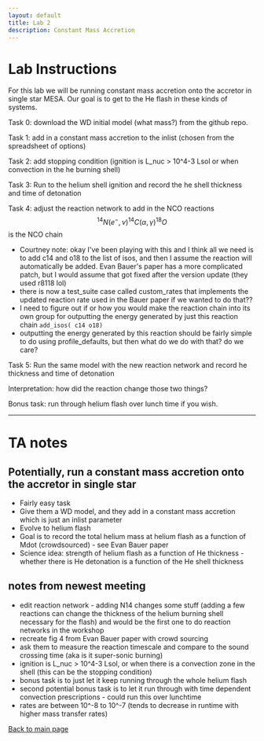 ```yaml
---
layout: default
title: Lab 2
description: Constant Mass Accretion
---
```



# Lab Instructions

For this lab we will be running constant mass accretion onto the accretor in single star MESA. Our goal is to get to the He flash in these kinds of systems.

Task 0: download the WD initial model (what mass?) from the github repo.

Task 1: add in a constant mass accretion to the inlist (chosen from the spreadsheet of options)

Task 2: add stopping condition (ignition is L_nuc > 10^4-3 Lsol or when convection in the he burning shell)

Task 3: Run to the helium shell ignition and record the he shell thickness and time of detonation

Task 4: adjust the reaction network to add in the NCO reactions
$$^{14}N(e^-,\nu)^{14}C(\alpha,\gamma)^{18}O$$ is the NCO chain
* Courtney note: okay I've been playing with this and I think all we need is to add c14 and o18 to the list of isos, and then I assume the reaction will automatically be added. Evan Bauer's paper has a more complicated patch, but I would assume that got fixed after the version update (they used r8118 lol)
* there is now a test_suite case called custom_rates that implements the updated reaction rate used in the Bauer paper if we wanted to do that?? 
* I need to figure out if or how you would make the reaction chain into its own group for outputting the energy generated by just this reaction chain
<code>add_isos(
c14
o18)</code>
* outputting the energy generated by this reaction should be fairly simple to do using profile_defaults, but then what do we do with that? do we care?


Task 5: Run the same model with the new reaction network and record he thickness and time of detonation

Interpretation: how did the reaction change those two things?

Bonus task: run through helium flash over lunch time if you wish.






* * *

# TA notes

## Potentially, run a constant mass accretion onto the accretor in single star
* Fairly easy task 
* Give them a WD model, and they add in a constant mass accretion which is just an inlist parameter
* Evolve to helium flash
* Goal is to record the total helium mass at helium flash as a function of Mdot (crowdsourced) - see Evan Bauer paper
* Science idea: strength of helium flash as a function of He thickness - whether there is He detonation is a function of the He shell thickness


## notes from newest meeting
* edit reaction network - adding N14 changes some stuff (adding a few reactions can change the thickness of the helium burning shell necessary for the flash) and would be the first one to do reaction networks in the workshop
* recreate fig 4 from Evan Bauer paper with crowd sourcing
* ask them to measure the reaction timescale and compare to the sound crossing time (aka is it super-sonic burning)
* ignition is L_nuc > 10^4-3 Lsol, or when there is a convection zone in the shell (this can be the stopping condition)
* bonus task is to just let it keep running through the whole helium flash
* second potential bonus task is to let it run through with time dependent convection prescriptions - could run this over lunchtime
* rates are between 10^-8 to 10^-7 (tends to decrease in runtime with higher mass transfer rates)









[Back to main page](./)
